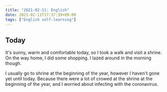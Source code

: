 ```yaml
---
title: "2021-02-11: English"
date: 2021-02-11T17:37:39+09:00
tags: ["English self-learning"]
---
```


## Today

It's sunny, warm and comfortable today, so I took a walk and visit a shrine. On the way home, I did some shopping. I lazed around in the morning though.

I usually go to shrine at the beginning of the year, however I haven't gone yet until today.
Because there were a lot of crowed at the shrine at the beginning of the year, and I worried about infecting with the coronavirus.
